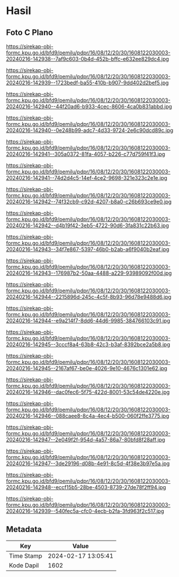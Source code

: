 # Hasil

## Foto C Plano

https://sirekap-obj-formc.kpu.go.id/bfd9/pemilu/pdpr/16/08/12/20/30/1608122030003-20240216-142938--7af9c603-0b4d-452b-bffc-e632ee829dc4.jpg

https://sirekap-obj-formc.kpu.go.id/bfd9/pemilu/pdpr/16/08/12/20/30/1608122030003-20240216-142939--1723bedf-ba55-410b-b907-9dd402d2bef5.jpg

https://sirekap-obj-formc.kpu.go.id/bfd9/pemilu/pdpr/16/08/12/20/30/1608122030003-20240216-142940--44f20ad6-b933-4cec-8606-4ca0b831abbd.jpg

https://sirekap-obj-formc.kpu.go.id/bfd9/pemilu/pdpr/16/08/12/20/30/1608122030003-20240216-142940--0e248b99-adc7-4d33-9724-2e6c90dcd89c.jpg

https://sirekap-obj-formc.kpu.go.id/bfd9/pemilu/pdpr/16/08/12/20/30/1608122030003-20240216-142941--305a0372-81fa-4057-b226-c77d759f41f3.jpg

https://sirekap-obj-formc.kpu.go.id/bfd9/pemilu/pdpr/16/08/12/20/30/1608122030003-20240216-142941--74d2d4c5-14ef-4ce2-9698-321e323c2e1e.jpg

https://sirekap-obj-formc.kpu.go.id/bfd9/pemilu/pdpr/16/08/12/20/30/1608122030003-20240216-142942--74f32cb9-c92d-4207-b8a0-c26b693ce9e0.jpg

https://sirekap-obj-formc.kpu.go.id/bfd9/pemilu/pdpr/16/08/12/20/30/1608122030003-20240216-142942--d4b19f42-3eb5-4722-90d6-3fa831c22b63.jpg

https://sirekap-obj-formc.kpu.go.id/bfd9/pemilu/pdpr/16/08/12/20/30/1608122030003-20240216-142943--34f7e867-5397-46b0-b2ab-a6f9040b2eaf.jpg

https://sirekap-obj-formc.kpu.go.id/bfd9/pemilu/pdpr/16/08/12/20/30/1608122030003-20240216-142943--176987b2-50aa-4488-a229-93989092f00d.jpg

https://sirekap-obj-formc.kpu.go.id/bfd9/pemilu/pdpr/16/08/12/20/30/1608122030003-20240216-142944--2215896d-245c-4c5f-8b93-96d78e9488d6.jpg

https://sirekap-obj-formc.kpu.go.id/bfd9/pemilu/pdpr/16/08/12/20/30/1608122030003-20240216-142944--e9a214f7-8dd6-44d6-9985-384766103c91.jpg

https://sirekap-obj-formc.kpu.go.id/bfd9/pemilu/pdpr/16/08/12/20/30/1608122030003-20240216-142945--3cccf8a4-63b8-42c3-b3af-8392bce2a5b8.jpg

https://sirekap-obj-formc.kpu.go.id/bfd9/pemilu/pdpr/16/08/12/20/30/1608122030003-20240216-142945--2167af67-be0e-4026-9e10-4676c1301e62.jpg

https://sirekap-obj-formc.kpu.go.id/bfd9/pemilu/pdpr/16/08/12/20/30/1608122030003-20240216-142946--dac0fec6-5f75-422d-8001-53c54de4220e.jpg

https://sirekap-obj-formc.kpu.go.id/bfd9/pemilu/pdpr/16/08/12/20/30/1608122030003-20240216-142946--088caee8-8c4a-4ec4-b500-060f2ffe3775.jpg

https://sirekap-obj-formc.kpu.go.id/bfd9/pemilu/pdpr/16/08/12/20/30/1608122030003-20240216-142947--2e049f2f-954d-4a57-86a7-80bfd8f28aff.jpg

https://sirekap-obj-formc.kpu.go.id/bfd9/pemilu/pdpr/16/08/12/20/30/1608122030003-20240216-142947--3de29196-d08b-4e91-8c5d-4f38e3b97e5a.jpg

https://sirekap-obj-formc.kpu.go.id/bfd9/pemilu/pdpr/16/08/12/20/30/1608122030003-20240216-142948--eccf15b5-28be-4503-8739-27de78f2ff94.jpg

https://sirekap-obj-formc.kpu.go.id/bfd9/pemilu/pdpr/16/08/12/20/30/1608122030003-20240216-142939--540fec5a-cfc0-4ecb-b2fa-3fd963f2c517.jpg


## Metadata

| Key        | Value               |
| ---------- | ------------------- |
| Time Stamp | 2024-02-17 13:05:41 |
| Kode Dapil | 1602                |



